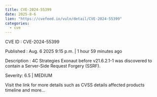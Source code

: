 ```yaml
---
title: CVE-2024-55399
date: 2025-8-6
lien: "https://cvefeed.io/vuln/detail/CVE-2024-55399"
categories:
  - cve
---
```


CVE ID : CVE-2024-55399

Published :  Aug. 6
2025
9:15 p.m. | 1 hour
59 minutes ago

Description : 4C Strategies Exonaut before v21.6.2.1-1 was discovered to contain a Server-Side Request Forgery (SSRF).

Severity: 6.5 | MEDIUM

Visit the link for more details
such as CVSS details
affected products
timeline
and more...
